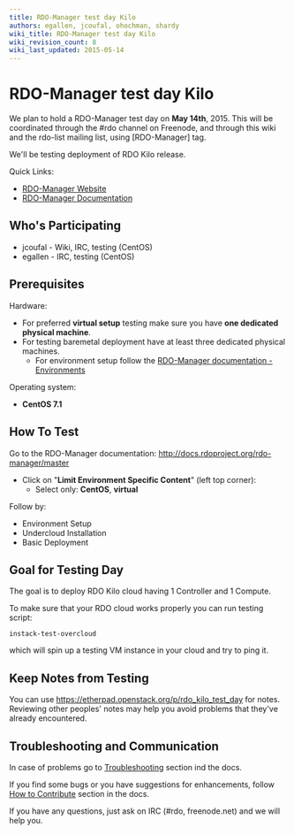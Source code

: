 ```yaml
---
title: RDO-Manager test day Kilo
authors: egallen, jcoufal, ohochman, shardy
wiki_title: RDO-Manager test day Kilo
wiki_revision_count: 8
wiki_last_updated: 2015-05-14
---
```


# RDO-Manager test day Kilo

We plan to hold a RDO-Manager test day on **May 14th**, 2015. This will be coordinated through the #rdo channel on Freenode, and through this wiki and the rdo-list mailing list, using [RDO-Manager] tag.

We'll be testing deployment of RDO Kilo release.

Quick Links:

*   [RDO-Manager Website](https://www.rdoproject.org/RDO-Manager)
*   [RDO-Manager Documentation](http://docs.rdoproject.org/rdo-manager/master)

## Who's Participating

*   jcoufal - Wiki, IRC, testing (CentOS)
*   egallen - IRC, testing (CentOS)

## Prerequisites

Hardware:

*   For preferred **virtual setup** testing make sure you have **one dedicated physical machine**.
*   For testing baremetal deployment have at least three dedicated physical machines.
    -   For environment setup follow the [RDO-Manager documentation - Environments](https://repos.fedorapeople.org/repos/openstack-m/docs/master/environments/environments.html)

Operating system:

*   **CentOS 7.1**

## How To Test

Go to the RDO-Manager documentation: <http://docs.rdoproject.org/rdo-manager/master>

*   Click on "**Limit Environment Specific Content**" (left top corner):
    -   Select only: **CentOS**, **virtual**

Follow by:

*   Environment Setup
*   Undercloud Installation
*   Basic Deployment

## Goal for Testing Day

The goal is to deploy RDO Kilo cloud having 1 Controller and 1 Compute.

To make sure that your RDO cloud works properly you can run testing script:

    instack-test-overcloud

which will spin up a testing VM instance in your cloud and try to ping it.

## Keep Notes from Testing

You can use <https://etherpad.openstack.org/p/rdo_kilo_test_day> for notes. Reviewing other peoples' notes may help you avoid problems that they've already encountered.

## Troubleshooting and Communication

In case of problems go to [Troubleshooting](https://repos.fedorapeople.org/repos/openstack-m/docs/master/troubleshooting/troubleshooting.html) section ind the docs.

If you find some bugs or you have suggestions for enhancements, follow [How to Contribute](https://repos.fedorapeople.org/repos/openstack-m/docs/master/contributions/contributions.html) section in the docs.

If you have any questions, just ask on IRC (#rdo, freenode.net) and we will help you.
